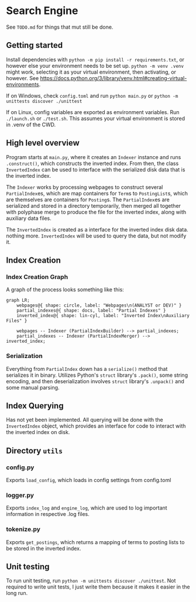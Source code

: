 # Search Engine

See `TODO.md` for things that mut still be done.

## Getting started

Install dependencies with `python -m pip install -r requirements.txt`, or however else your environment needs to be set up. `python -m venv .venv` might work, selecting it as your virtual environment, then activating, or however. See <https://docs.python.org/3/library/venv.html#creating-virtual-environments>.

If on Windows, check `config.toml` and run `python main.py` or `python -m unittests discover ./unittest`

If on Linux, config variables are exported as environment variables. Run `./launch.sh` or `./test.sh`. This assumes your virtual environment is stored in .venv of the CWD.


## High level overview

Program starts at `main.py`, where it creates an `Indexer` instance and runs `.construct()`, which constructs the inverted index. From then, the class `InvertedIndex` can be used to interface with the serialized disk data that is the inverted index.

The `Indexer` works by processing webpages to construct several `PartialIndex`es, which are map containers for `Term`s to `PostingList`s, which are themselves are containers for `Posting`s. The `PartialIndex`es are serialized and stored in a directory temporarily, then merged all together with polyphase merge to produce the file for the inverted index, along with auxiliary data files.

The `InvertedIndex` is created as a interface for the inverted index disk data. nothing more. `InvertedIndex` will be used to query the data, but not modify it.

## Index Creation

### Index Creation Graph

A graph of the process looks something like this:

```mermaid
graph LR;
    webpages@{ shape: circle, label: "Webpages\n(ANALYST or DEV)" }
    partial_indexes@{ shape: docs, label: "Partial Indexes" }
    inverted_index@{ shape: lin-cyl, label: "Inverted Index\nAuxiliary Files" }

    webpages -- Indexer (PartialIndexBuilder) --> partial_indexes;
    partial_indexes -- Indexer (PartialIndexMerger) --> inverted_index;
```

### Serialization

Everything from `PartialIndex` down has a `serialize()` method that serializes it in binary. Utilizes Python's `struct` library's `.pack()`, some string encoding, and then deserialization involves `struct` library's `.unpack()` and some manual parsing.

## Index Querying

Has not yet been implemented. All querying will be done with the `InvertedIndex` object, which provides an interface for code to interact with the inverted index on disk.

## Directory `utils`

### config.py

Exports `load_config`, which loads in config settings from config.toml

### logger.py

Exports `index_log` and `engine_log`, which are used to log important information in respective .log files.

### tokenize.py

Exports `get_postings`, which returns a mapping of terms to posting lists to be stored in the inverted index.

## Unit testing

To run unit testing, run `python -m unittests discover ./unittest`. Not required to write unit tests, I just write them because it makes it easier in the long run.
